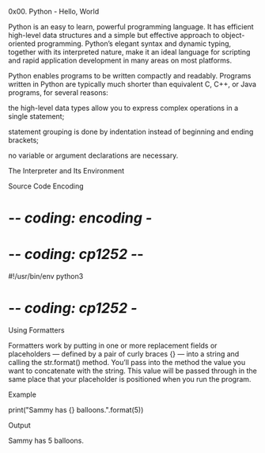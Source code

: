 0x00. Python - Hello, World


Python is an easy to learn, powerful programming language. It has efficient high-level data structures and a simple but effective approach to object-oriented programming. Python’s elegant syntax and dynamic typing, together with its interpreted nature, make it an ideal language for scripting and rapid application development in many areas on most platforms.

Python enables programs to be written compactly and readably. Programs written in Python are typically much shorter than equivalent C, C++, or Java programs, for several reasons:

the high-level data types allow you to express complex operations in a single statement;

statement grouping is done by indentation instead of beginning and ending brackets;

no variable or argument declarations are necessary.

The Interpreter and Its Environment

Source Code Encoding

# -*- coding: encoding -*

# -*- coding: cp1252 -*-

#!/usr/bin/env python3
# -*- coding: cp1252 -*


Using Formatters

Formatters work by putting in one or more replacement fields or placeholders — defined by a pair of curly braces {} — into a string and calling the str.format() method. You’ll pass into the method the value you want to concatenate with the string. This value will be passed through in the same place that your placeholder is positioned when you run the program.

Example

print("Sammy has {} balloons.".format(5))

Output

Sammy has 5 balloons.
